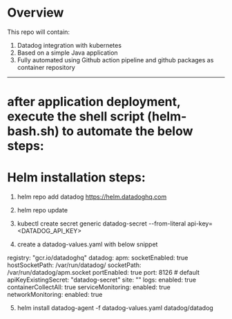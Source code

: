 # Overview
This repo will contain:
1. Datadog integration with kubernetes 
2. Based on a simple Java application
3. Fully automated using Github action pipeline and github packages as container repository
___________________________________________________________________
# after application deployment, execute the shell script (helm-bash.sh) to automate the below steps:
# Helm installation steps:
1. helm repo add datadog https://helm.datadoghq.com
2. helm repo update
3. kubectl create secret generic datadog-secret --from-literal api-key=<DATADOG_API_KEY>

4. create a datadog-values.yaml with below snippet

registry: "gcr.io/datadoghq"
datadog:
  apm:
    socketEnabled: true
    hostSocketPath: /var/run/datadog/
    socketPath: /var/run/datadog/apm.socket
    portEnabled: true
    port: 8126 # default
  apiKeyExistingSecret: "datadog-secret"
  site: ""
  logs:
    enabled: true
    containerCollectAll: true
  serviceMonitoring:
    enabled: true
  networkMonitoring:
    enabled: true

5. helm install datadog-agent -f datadog-values.yaml datadog/datadog


